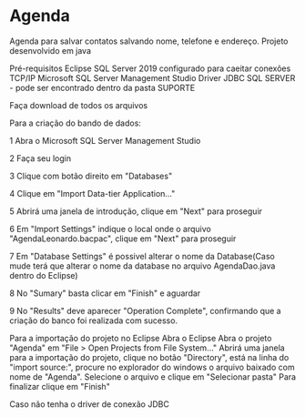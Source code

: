 # Agenda
Agenda para salvar contatos salvando nome, telefone e endereço. Projeto desenvolvido em java

Pré-requisitos
Eclipse
SQL Server 2019 configurado para caeitar conexões TCP/IP
Microsoft SQL Server Management Studio
Driver JDBC SQL SERVER - pode ser encontrado dentro da pasta SUPORTE

Faça download de todos os arquivos

Para a criação do bando de dados:

  1 Abra o Microsoft SQL Server Management Studio
  
  2 Faça seu login
  
  3 Clique com botão direito em "Databases"
  
  4 Clique em "Import Data-tier Application..."
  
  5 Abrirá uma janela de introdução, clique em "Next" para proseguir
 
  6 Em "Import Settings" indique o local onde o arquivo "AgendaLeonardo.bacpac", clique em "Next" para proseguir
  
  7 Em "Database Settings" é possivel alterar o nome da Database(Caso mude terá que alterar o nome da database no arquivo AgendaDao.java dentro do Eclipse)
  
  8 No "Sumary" basta clicar em "Finish" e aguardar
  
  9 No "Results" deve aparecer "Operation Complete", confirmando que a criação do banco foi realizada com sucesso.
  
Para a importação do projeto no Eclipse
  Abra o Eclipse
  Abra o projeto "Agenda" em "File > Open Projects from File System..."
  Abrirá uma janela para a importação do projeto, clique no botão "Directory", está na linha do "import source:", procure no explorador do windows o arquivo baixado com nome de "Agenda". Selecione o arquivo e clique em "Selecionar pasta"
  Para finalizar clique em "Finish"
  
Caso não tenha o driver de conexão JDBC
